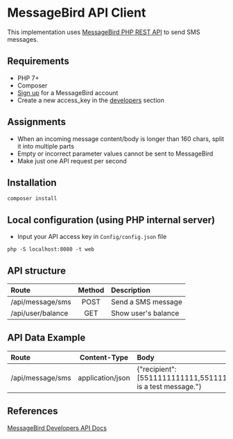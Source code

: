# MessageBird API Client

This implementation uses [MessageBird PHP REST API](https://github.com/messagebird/php-rest-api) to send SMS messages.

## Requirements
- PHP 7+
- Composer
- [Sign up](https://www.messagebird.com/en/signup) for a MessageBird account
- Create a new access_key in the [developers](https://www.messagebird.com/app/en/settings/developers/access) section

## Assignments
- When an incoming message content/body is longer than 160 chars, split it into multiple parts
- Empty or incorrect parameter values cannot be sent to MessageBird
- Make just one API request per second

## Installation

`composer install`

## Local configuration (using PHP internal server)

- Input your API access key in `Config/config.json` file

`php -S localhost:8080 -t web`

## API structure

| Route	| Method | Description |
| :--- | :----: | :--- |
| /api/message/sms | POST | Send a SMS message |
| /api/user/balance | GET | Show user's balance |

## API Data Example

| Route	| Content-Type | Body |
| :--- | :----: | :--- |
| /api/message/sms | application/json | {"recipient": [5511111111111,5511111111112],"originator":"MessageBird","message":"This is a test message."} |

## References

[MessageBird Developers API Docs](https://developers.messagebird.com/docs/messaging)
